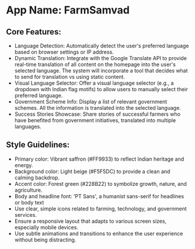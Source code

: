 # **App Name**: FarmSamvad

## Core Features:

- Language Detection: Automatically detect the user's preferred language based on browser settings or IP address.
- Dynamic Translation: Integrate with the Google Translate API to provide real-time translation of all content on the homepage into the user's selected language. The system will incorporate a tool that decides what to send for translation vs using static content.
- Visual Language Selector: Offer a visual language selector (e.g., a dropdown with Indian flag motifs) to allow users to manually select their preferred language.
- Government Scheme Info: Display a list of relevant government schemes. All the information is translated into the selected language.
- Success Stories Showcase: Share stories of successful farmers who have benefited from government initiatives, translated into multiple languages.

## Style Guidelines:

- Primary color: Vibrant saffron (#FF9933) to reflect Indian heritage and energy.
- Background color: Light beige (#F5F5DC) to provide a clean and calming backdrop.
- Accent color: Forest green (#228B22) to symbolize growth, nature, and agriculture. 
- Body and headline font: 'PT Sans', a humanist sans-serif for headlines or body text
- Use clear, simple icons related to farming, technology, and government services.
- Ensure a responsive layout that adapts to various screen sizes, especially mobile devices.
- Use subtle animations and transitions to enhance the user experience without being distracting.